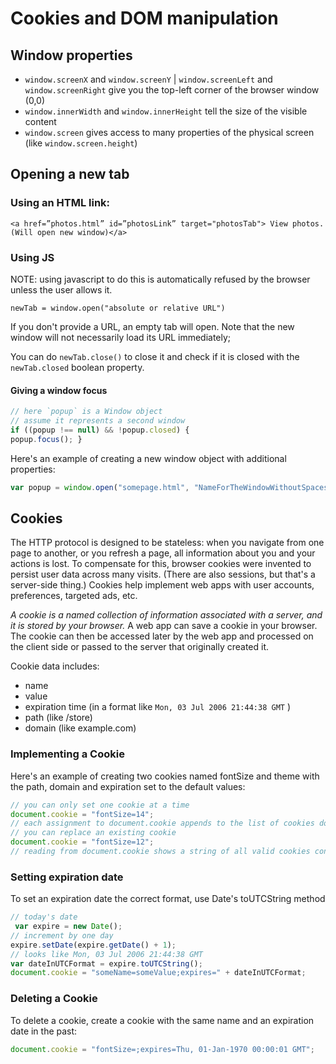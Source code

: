 # Cookies and DOM manipulation

## Window properties

* `window.screenX` and `window.screenY` | `window.screenLeft` and `window.screenRight` give you the top-left corner of the browser window (0,0)
* `window.innerWidth` and `window.innerHeight` tell the size of the visible content
* `window.screen` gives access to many properties of the physical screen (like `window.screen.height`)

## Opening a new tab
### Using an HTML link:

`<a href=”photos.html” id=”photosLink” target="photosTab"> View photos. (Will open new window)</a>`

### Using JS
NOTE: using javascript to do this is automatically refused by the browser unless the user allows it.

`newTab = window.open("absolute or relative URL")`

 If you don't provide a URL, an empty tab will open. Note that the new window will not necessarily load its URL immediately; 

 You can do `newTab.close()` to close it and check if it is closed with the `newTab.closed` boolean property.

 #### Giving a window focus
```javascript
// here `popup` is a Window object
// assume it represents a second window 
if ((popup !== null) && !popup.closed) {
popup.focus(); }
```

Here's an example of creating a new window object with additional properties:
```javascript
var popup = window.open("somepage.html", "NameForTheWindowWithoutSpaces", "height=200,width=200,location=no,resizable=yes,scrollbars=yes");
```

## Cookies
The HTTP protocol is designed to be stateless: when you navigate from one page to another, or you refresh a page, all information about you and your actions is lost. To compensate for this, browser cookies were invented to persist user data across many visits. (There are also sessions, but that's a server-side thing.) Cookies help implement web apps with user accounts, preferences, targeted ads, etc.

*A cookie is a named collection of information associated with a server, and it is stored by your browser.* A web app can save a cookie in your browser. The cookie can then be accessed later by the web app and processed on the client side or passed to the server that originally created it.

Cookie data includes:
* name
* value
* expiration time (in a format like `Mon, 03 Jul 2006 21:44:38 GMT` )
* path (like /store)
* domain (like example.com)

### Implementing a Cookie

Here's an example of creating two cookies named fontSize and theme with the path, domain and expiration set to the default values:
```javascript
// you can only set one cookie at a time
document.cookie = "fontSize=14";
// each assignment to document.cookie appends to the list of cookies document.cookie = "theme=dark;domain=*.example.com";
// you can replace an existing cookie
document.cookie = "fontSize=12";
// reading from document.cookie shows a string of all valid cookies console.log(document.cookie)
```

### Setting expiration date
To set an expiration date the correct format, use Date's toUTCString method
```javascript
// today's date
 var expire = new Date();
// increment by one day
expire.setDate(expire.getDate() + 1);
// looks like Mon, 03 Jul 2006 21:44:38 GMT
var dateInUTCFormat = expire.toUTCString();
document.cookie = "someName=someValue;expires=" + dateInUTCFormat;
```

### Deleting a Cookie
To delete a cookie, create a cookie with the same name and an expiration date in the past:
```javascript
document.cookie = "fontSize=;expires=Thu, 01-Jan-1970 00:00:01 GMT";
```
